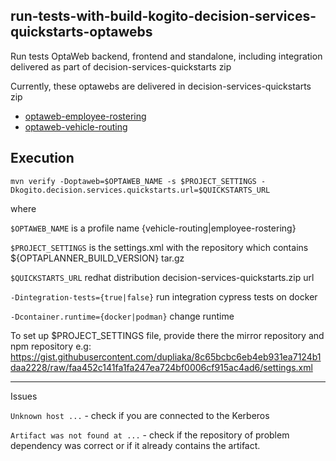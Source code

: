 run-tests-with-build-kogito-decision-services-quickstarts-optawebs
------------------------------------
Run tests OptaWeb backend, frontend and standalone, including integration delivered as part of decision-services-quickstarts zip

Currently, these optawebs are delivered in decision-services-quickstarts zip
- [optaweb-employee-rostering](https://github.com/kiegroup/optaweb-employee-rostering)
- [optaweb-vehicle-routing](https://github.com/kiegroup/optaweb-vehicle-routing)

Execution
-------------------------------------
`mvn verify -Doptaweb=$OPTAWEB_NAME -s $PROJECT_SETTINGS -Dkogito.decision.services.quickstarts.url=$QUICKSTARTS_URL`

where 

`$OPTAWEB_NAME` is a profile name {vehicle-routing|employee-rostering} 

`$PROJECT_SETTINGS` is the settings.xml with the repository which contains ${OPTAPLANNER_BUILD_VERSION} tar.gz 

`$QUICKSTARTS_URL` redhat distribution decision-services-quickstarts.zip url

`-Dintegration-tests={true|false}` run integration cypress tests on docker

`-Dcontainer.runtime={docker|podman}` change runtime

To set up $PROJECT_SETTINGS file, provide there the mirror repository and npm repository e.g: 
https://gist.githubusercontent.com/dupliaka/8c65bcbc6eb4eb931ea7124b1daa2228/raw/faa452c141fa1fa247ea724bf0006cf915ac4ad6/settings.xml

---------------------------------------
Issues

`Unknown host ...` -  check if you are connected to the Kerberos

`Artifact was not found at ...` - check if the repository of problem dependency was correct or if it already contains the artifact.